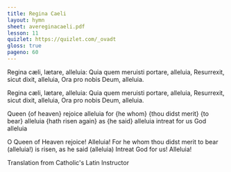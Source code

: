 ```yaml
---
title: Regina Caeli
layout: hymn
sheet: avereginacaeli.pdf
lesson: 11
quizlet: https://quizlet.com/_ovadt
gloss: true
pageno: 60
---
```


<div data-gloss>
<p>    Regina cæli, lætare, alleluia:
    Quia quem meruisti portare, alleluia,
    Resurrexit, sicut dixit, alleluia,
    Ora pro nobis Deum, alleluia.</p>
<p>    Regina cæli, lætare, alleluia:
    Quia quem meruisti portare, alleluia,
    Resurrexit, sicut dixit, alleluia,
    Ora pro nobis Deum, alleluia.</p>
<p>Queen {of heaven} rejoice alleluia for {he whom} {thou didst merit} {to bear} alleluia {hath risen again} as {he said} alleluia intreat for us God alleluia</p>
<p>O Queen of Heaven rejoice! Alleluia! For he whom thou didst merit to bear (alleluia!) is risen, as he said (alleluia) Intreat God for us! Alleluia!</p>
</div>

Translation from Catholic's Latin Instructor

